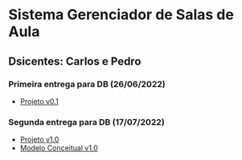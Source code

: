 # Sistema Gerenciador de Salas de Aula 
## Dsicentes: Carlos e Pedro


### Primeira entrega para DB (26/06/2022)
- [Projeto v0.1](files/CUFFS%20-%20Gerenciamento%20de%20Salas.pdf)


### Segunda entrega para DB (17/07/2022)
- [Projeto v1.0](files/CUFFS%20-%20Gerenciamento%20de%20Salas%20-%20v1.0.pdf)
- [Modelo Conceitual v1.0](files/Modelo%20Conceitual%20-%20v1.0.png)
